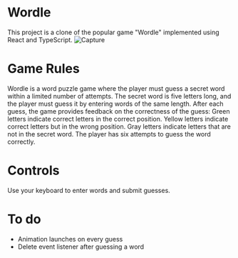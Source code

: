 # Wordle
This project is a clone of the popular game "Wordle" implemented using React and TypeScript.
![Capture](https://github.com/Alzamer/wordle/assets/91850532/00817073-4b0c-470c-828d-282d12e4720b)
# Game Rules
Wordle is a word puzzle game where the player must guess a secret word within a limited number of attempts.
The secret word is five letters long, and the player must guess it by entering words of the same length.
After each guess, the game provides feedback on the correctness of the guess:
Green letters indicate correct letters in the correct position.
Yellow letters indicate correct letters but in the wrong position.
Gray letters indicate letters that are not in the secret word.
The player has six attempts to guess the word correctly.
# Controls
Use your keyboard to enter words and submit guesses.
# To do
- Animation launches  on every guess
- Delete event listener after guessing a word
